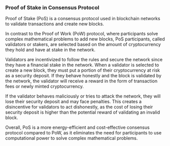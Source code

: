### Proof of Stake in Consensus Protocol

Proof of Stake (PoS) is a consensus protocol used in blockchain networks to validate transactions and create new blocks.

In contrast to the Proof of Work (PoW) protocol, where participants solve complex mathematical problems to add new blocks, PoS participants, called validators or stakers, are selected based on the amount of cryptocurrency they hold and have at stake in the network.

Validators are incentivized to follow the rules and secure the network since they have a financial stake in the network. When a validator is selected to create a new block, they must put a portion of their cryptocurrency at risk as a security deposit. If they behave honestly and the block is validated by the network, the validator will receive a reward in the form of transaction fees or newly minted cryptocurrency.

If the validator behaves maliciously or tries to attack the network, they will lose their security deposit and may face penalties. This creates a disincentive for validators to act dishonestly, as the cost of losing their security deposit is higher than the potential reward of validating an invalid block.

Overall, PoS is a more energy-efficient and cost-effective consensus protocol compared to PoW, as it eliminates the need for participants to use computational power to solve complex mathematical problems.
